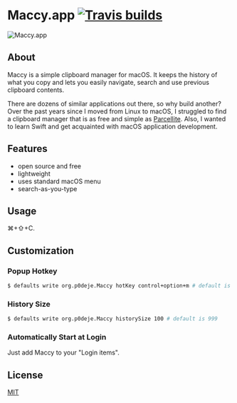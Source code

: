 # Maccy.app [![Travis builds](https://travis-ci.org/p0deje/Maccy.svg?branch=master)](https://travis-ci.org/p0deje/Maccy)

![Maccy.app](https://user-images.githubusercontent.com/665846/36135303-8c4f80ae-10b4-11e8-9940-978e228cb6bd.gif)

## About

Maccy is a simple clipboard manager for macOS. It keeps the history of what you copy
and lets you easily navigate, search and use previous clipboard contents.

There are dozens of similar applications out there, so why build another?
Over the past years since I moved from Linux to macOS, I struggled to find
a clipboard manager that is as free and simple as [Parcellite](http://parcellite.sourceforge.net).
Also, I wanted to learn Swift and get acquainted with macOS application development.

## Features

* open source and free
* lightweight
* uses standard macOS menu
* search-as-you-type

## Usage

⌘+⇧+C.

## Customization

### Popup Hotkey

```bash
$ defaults write org.p0deje.Maccy hotKey control+option+m # default is command+shift+c
```

### History Size

```bash
$ defaults write org.p0deje.Maccy historySize 100 # default is 999
```

### Automatically Start at Login

Just add Maccy to your "Login items".

## License

[MIT](./LICENSE)
